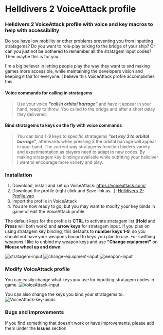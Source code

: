 # Helldivers 2 VoiceAttack profile
### Helldivers 2 VoiceAttack profile with voice and key macros to help with accessibility
Do you have low mobility or other problems preventing you from inputting stratagems? Do you want to role-play talking to the bridge of your ship? Or can you just not be bothered to remember all the stratagem input codes? Then maybe this is for you.

I'm a big believer in letting people play the way they want to and making games more accessible, while maintaining the developers vision and keeping it fair for everyone. I believe this VoiceAttack profile accomplishes this.

#### Voice commands for calling in stratagems
> Use your voice **_"call in orbital barrage"_** and have it appear in your hand, ready to throw. You called to the bridge and after a short delay they delivered.

#### Bind stratagems to keys on the fly with voice commands
> You can bind 1-9 keys to specific stratagems **_"set key 3 to orbital barrage"_**, afterwards when pressing 3 the orbital barrage will appear in your hand. The current way stratagems function hinders variety and experimentation as players need to adapt to new codes. By making stratagem key bindings available while outfitting your helldiver I want to encourage more variety and play.


### Installation
1. Download, install and set up VoiceAttack: https://voiceattack.com/
2. Download the profile (right click and Save link as...): [Helldivers-2-Profile.vap](/Helldivers-2-Profile.vap?raw=true)
3. Import the profile in VoiceAttack
4. You are now ready to go, but you may want to modify your key binds in game or edit the VoiceAttack profile

The default keys for the profile is **CTRL** to activate stratagem list (**Hold** and **Press** will both work) and **arrow keys** for stratagem input.
If you plan on using stratagem key binding, this defaults to **number keys 1-9**, so you should not have your weapons bound to keys you plan to use. For swithing weapons I like to unbind my weapon keys and use **"Change equipment"** on **Mouse wheel up and down**.

![stratagem-input](https://github.com/Artmos/helldivers-2-voice-attack/assets/187554/8088ffee-9419-4b44-9543-8c96ba001114)
![change-equipment-input](https://github.com/Artmos/helldivers-2-voice-attack/assets/187554/aba8054c-e414-4b5d-9def-e80bc57c5f5b)
![weapon-input](https://github.com/Artmos/helldivers-2-voice-attack/assets/187554/d588069e-39a8-4559-9f82-1237a0569a1d)


### Modify VoiceAttack profile
You can easily change what keys you use for inputting stratagem codes in game.
![VoiceAttack-input](https://github.com/Artmos/helldivers-2-voice-attack/assets/187554/cc531ec4-ae7f-4b1c-8648-a6c13a708f97)

You can also change the keys you bind your stratagems to.
![VoiceAttack-key-binds](https://github.com/Artmos/helldivers-2-voice-attack/assets/187554/e4c6353a-5c95-4eb7-bade-387315546e07)


### Bugs and improvements
If you find something that doesn't work or have improvements, please add them under the **Issues** section
